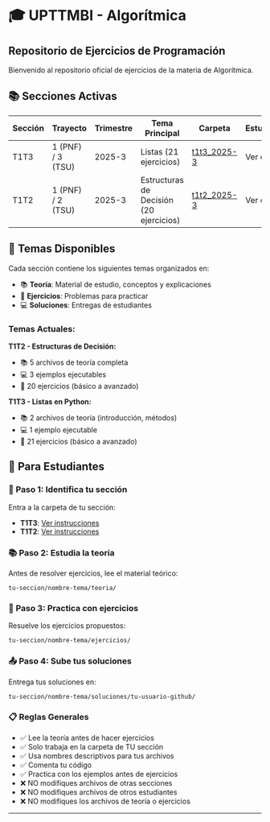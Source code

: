 # 🎓 UPTTMBI - Algorítmica
## Repositorio de Ejercicios de Programación

Bienvenido al repositorio oficial de ejercicios de la materia de Algorítmica.

## 📚 Secciones Activas

| Sección | Trayecto | Trimestre | Tema Principal | Carpeta | Estudiantes |
|---------|----------|-----------|----------------|---------|-------------|
| T1T3 | 1 (PNF) / 3 (TSU) | 2025-3 | Listas (21 ejercicios) | [t1t3_2025-3](./t1t3_2025-3/) | Ver carpeta |
| T1T2 | 1 (PNF) / 2 (TSU) | 2025-3 | Estructuras de Decisión (20 ejercicios) | [t1t2_2025-3](./t1t2_2025-3/) | Ver carpeta |

## 📖 Temas Disponibles

Cada sección contiene los siguientes temas organizados en:
- 📚 **Teoría**: Material de estudio, conceptos y explicaciones
- 📝 **Ejercicios**: Problemas para practicar
- 💻 **Soluciones**: Entregas de estudiantes

### Temas Actuales:

**T1T2 - Estructuras de Decisión:**
- 📚 5 archivos de teoría completa
- 💻 3 ejemplos ejecutables
- 📝 20 ejercicios (básico a avanzado)

**T1T3 - Listas en Python:**
- 📚 2 archivos de teoría (introducción, métodos)
- 💻 1 ejemplo ejecutable
- 📝 21 ejercicios (básico a avanzado)

## 👥 Para Estudiantes

### 📝 Paso 1: Identifica tu sección

Entra a la carpeta de tu sección:
- **T1T3**: [Ver instrucciones](./t1t3_2025-3/README.md)
- **T1T2**: [Ver instrucciones](./t1t2_2025-3/README.md)

### 📚 Paso 2: Estudia la teoría

Antes de resolver ejercicios, lee el material teórico:
```
tu-seccion/nombre-tema/teoria/
```

### 📝 Paso 3: Practica con ejercicios

Resuelve los ejercicios propuestos:
```
tu-seccion/nombre-tema/ejercicios/
```

### 📤 Paso 4: Sube tus soluciones

Entrega tus soluciones en:
```
tu-seccion/nombre-tema/soluciones/tu-usuario-github/
```

### 📋 Reglas Generales

- ✅ Lee la teoría antes de hacer ejercicios
- ✅ Solo trabaja en la carpeta de TU sección
- ✅ Usa nombres descriptivos para tus archivos
- ✅ Comenta tu código
- ✅ Practica con los ejemplos antes de ejercicios
- ❌ NO modifiques archivos de otras secciones
- ❌ NO modifiques archivos de otros estudiantes
- ❌ NO modifiques los archivos de teoría o ejercicios

---


